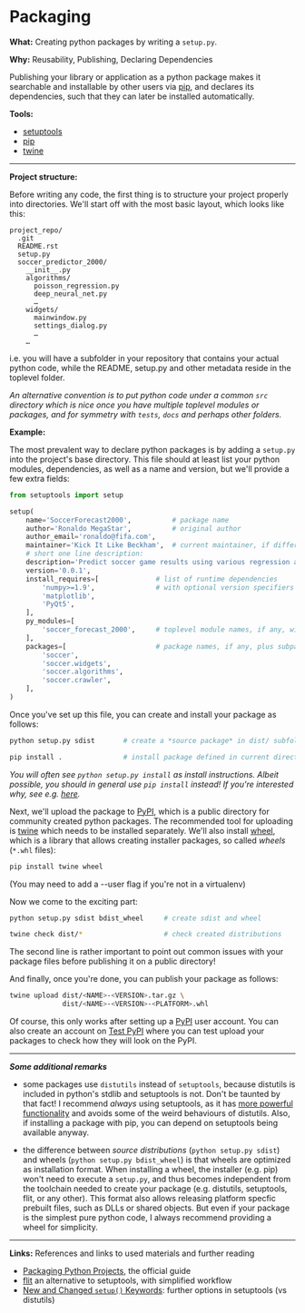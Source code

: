 # Packaging

**What:** Creating python packages by writing a `setup.py`.

**Why:** Reusability, Publishing, Declaring Dependencies

Publishing your library or application as a python package makes it searchable
and installable by other users via [pip](https://pip.pypa.io/), and declares
its dependencies, such that they can later be installed automatically.

**Tools:**

- [setuptools](https://setuptools.readthedocs.io/)
- [pip](https://pip.pypa.io/)
- [twine](https://twine.readthedocs.io/)

---

**Project structure:**

Before writing any code, the first thing is to structure your project properly
into directories. We'll start off with the most basic layout, which looks like
this:

```
project_repo/
  .git
  README.rst
  setup.py
  soccer_predictor_2000/
    __init__.py
    algorithms/
      poisson_regression.py
      deep_neural_net.py
      …
    widgets/
      mainwindow.py
      settings_dialog.py
      …
    …
```

i.e. you will have a subfolder in your repository that contains your actual
python code, while the README, setup.py and other metadata reside in the
toplevel folder.

*An alternative convention is to put python code under a common `src` directory
which is nice once you have multiple toplevel modules or packages, and for
symmetry with `tests`, `docs` and perhaps other folders.*

**Example:**

The most prevalent way to declare python packages is by adding a `setup.py`
into the project's base directory. This file should at least list your python
modules, dependencies, as well as a name and version, but we'll provide a few
extra fields:

```python
from setuptools import setup

setup(
    name='SoccerForecast2000',          # package name
    author='Ronaldo MegaStar',          # original author
    author_email='ronaldo@fifa.com',
    maintainer='Kick It Like Beckham',  # current maintainer, if different
    # short one line description:
    description='Predict soccer game results using various regression algorithms',
    version='0.0.1',
    install_requires=[              # list of runtime dependencies
        'numpy>=1.9',               # with optional version specifiers
        'matplotlib',
        'PyQt5',
    ],
    py_modules=[
        'soccer_forecast_2000',     # toplevel module names, if any, without ".py"
    ],
    packages=[                      # package names, if any, plus subpackages
        'soccer',
        'soccer.widgets',
        'soccer.algorithms',
        'soccer.crawler',
    ],
)
```

Once you've set up this file, you can create and install your package as
follows:

```bash
python setup.py sdist       # create a *source package* in dist/ subfolder

pip install .               # install package defined in current directory
```

*You will often see `python setup.py install` as install instructions. Albeit
possible, you should in general use `pip install` instead! If you're
interested why, see e.g. [here](https://coldfix.de/2019/04/11/use-pip-for-install/).*

Next, we'll upload the package to [PyPI](https://pypi.org), which is a public
directory for community created python packages. The recommended tool for
uploading is [twine](https://twine.readthedocs.io/) which needs to be
installed separately.  We'll also install [wheel](https://pypi.org/project/wheel/),
which is a library that allows creating installer packages, so called *wheels*
(`*.whl` files):

```bash
pip install twine wheel
```

(You may need to add a --user flag if you're not in a virtualenv)

Now we come to the exciting part:

```bash
python setup.py sdist bdist_wheel     # create sdist and wheel

twine check dist/*                    # check created distributions
```

The second line is rather important to point out common issues with your
package files before publishing it on a public directory!

And finally, once you're done, you can publish your package as follows:

```bash
twine upload dist/<NAME>-<VERSION>.tar.gz \
             dist/<NAME>-<VERSION>-<PLATFORM>.whl
```

Of course, this only works after setting up a [PyPI](https://pypi.org) user
account. You can also create an account on [Test PyPI](https://test.pypi.org)
where you can test upload your packages to check how they will look on the
PyPI.

---

***Some additional remarks***

- some packages use `distutils` instead of `setuptools`, because distutils is
  included in python's stdlib and setuptools is not. Don't be taunted by that
  fact! I recommend *always* using setuptools, as it has [more powerful
  functionality](https://setuptools.readthedocs.io/en/latest/setuptools.html#new-and-changed-setup-keywords)
  and avoids some of the weird behaviours of distutils. Also, if installing a
  package with pip, you can depend on setuptools being available anyway.

- the difference between *source distributions* (`python setup.py sdist`) and
  wheels (`python setup.py bdist_wheel`) is that wheels are optimized as
  installation format. When installing a wheel, the installer (e.g. pip) won't
  need to execute a `setup.py`, and thus becomes independent from the
  toolchain needed to create your package (e.g. distutils, setuptools, flit,
  or any other). This format also allows releasing platform specfic prebuilt
  files, such as DLLs or shared objects. But even if your package is the
  simplest pure python code, I always recommend providing a wheel for simplicity.

---

**Links:** References and links to used materials and further reading

- [Packaging Python Projects](https://packaging.python.org/tutorials/packaging-projects/), the official guide
- [flit](https://flit.readthedocs.io/) an alternative to setuptools, with simplified workflow
- [New and Changed `setup()` Keywords](https://setuptools.readthedocs.io/en/latest/setuptools.html#new-and-changed-setup-keywords): further options in setuptools (vs distutils)
